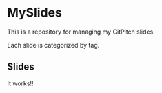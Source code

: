 # MySlides

This is a repository for managing my GitPitch slides.

Each slide is categorized by tag.

## Slides

It works!!
